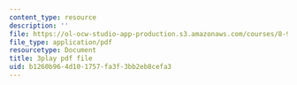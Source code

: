 ```yaml
---
content_type: resource
description: ''
file: https://ol-ocw-studio-app-production.s3.amazonaws.com/courses/8-962-general-relativity-spring-2020/b1260b964d101757fa3f3bb2eb8cefa3_JNWXzIFcf3g.pdf
file_type: application/pdf
resourcetype: Document
title: 3play pdf file
uid: b1260b96-4d10-1757-fa3f-3bb2eb8cefa3
---
```

